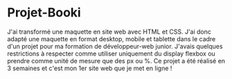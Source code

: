 # Projet-Booki
J'ai transformé une maquette en site web avec HTML et CSS.
J'ai donc adapté une maquette en format desktop, mobile et tablette dans le cadre d'un projet pour ma formation de développeur-web junior.
J'avais quelques restrictions à respecter comme utiliser uniquement du display flexbox ou prendre comme unité de mesure que des px ou %.
Ce projet a été réalisé en 3 semaines et c'est mon 1er site web que je met en ligne !

